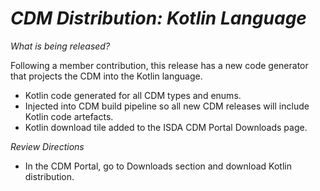 # *CDM Distribution: Kotlin Language*

_What is being released?_

Following a member contribution, this release has a new code generator that projects the CDM into the Kotlin language.

- Kotlin code generated for all CDM types and enums.
- Injected into CDM build pipeline so all new CDM releases will include Kotlin code artefacts.
- Kotlin download tile added to the ISDA CDM Portal Downloads page.

_Review Directions_

- In the CDM Portal, go to Downloads section and download Kotlin distribution.
